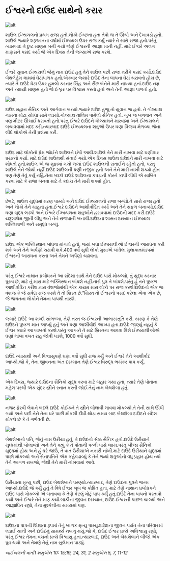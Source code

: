 # ઈશ્વરનો દાઉદ સાથેનો કરાર

![alt](https://cdn.door43.org/obs/jpg/360px/obs-en-17-01.jpg)

શાઉલ ઈઝ્રાયલનો પ્રથમ રાજા હતો.લોકો ઈચ્છતા હતા  તેવો જ તે ઊંચો અને દેખાવડો હતો. શાઉલે જ્યારે શરૂઆતના વર્ષોમાં ઈઝ્રાયલ ઉપર રાજ કર્યું ત્યારે તે સારો રાજા હતો.પરંતુ ત્યારબાદ તે દુષ્ટ માણસ બની ગયો જેણે ઈશ્વરની આજ્ઞા માની નહીં. માટે ઈશ્વરે અલગ માણસને પસંદ કર્યો જે એક દિવસ તેની જગ્યાએ રાજ કરશે.

![alt](https://cdn.door43.org/obs/jpg/360px/obs-en-17-02.jpg)

ઈશ્વરે યુવાન ઈઝ્રાયલી જેનું નામ દાઉદ હતું તેને શાઉલ પછી રાજા તરીકે પસંદ કર્યો.દાઉદ બેથલેહેમ ગામમાં ઘેટાંપાળક હતો.એકવાર જ્યારે દાઉદ તેના બાપના ઘેટાં ચરાવતો હોય છે, ત્યારે તે દાઉદે ઘેટા ઉપર હુમલો કરનાર સિંહ અને રીંછ બંનેને મારી નાખ્યા હતાં.દાઉદ નમ્ર અને ન્યાયી માણસ હતો જે ઈશ્વ્રર પર વિશ્વાસ કરતો હતો અને તેની આજ્ઞા પાળતો હતો.

![alt](https://cdn.door43.org/obs/jpg/360px/obs-en-17-03.jpg)

દાઉદ મહાન સૈનિક અને આગેવાન બન્યો.જ્યારે દાઉદ હજુ તો યુવાન જ હતો. તે ગોલ્યાથ નામના મોટા યોધ્ધા સામે લડયો.ગોલ્યાથ તાલિમ પામેલો સૈનિક હતો. ખુબ જ બળવાન અને ત્રણ મીટર ઊંચાઈ ધરાવતો હતો.પરંતુ ઈશ્વરે દાઉદને ગોલ્યાથને મારવામા અને ઈઝ્રાયલને બચાવવામાં મદદ કરી.ત્યારબાદ દાઉદે ઈઝ્રાયલના શત્રુઓ ઉપર ઘણા વિજય મેળવ્યા જેના લીધે લોકોએ તેની પ્રશંસા કરી.

![alt](https://cdn.door43.org/obs/jpg/360px/obs-en-17-04.jpg)

દાઉદ માટે લોકોનો પ્રેમ જોઈને શાઉલને ઈર્ષા આવી.શાઉલે તેને મારી નાખવા માટે ઘણીવાર પ્રયત્નો કર્યા. માટે દાઉદ શાઉલથી સંતાઈ ગયો.એક દિવસ શાઉલ દાઉદને મારી નાખવા માટે શોધતો હતો.શાઉલ એ જ ગુફામાં ગયો જ્યાં દાઉદ શાઉલથી સંતાઈને રહેતો હતો, પરંતુ શાઉલે તેને જોયો નહીં.દાઉદ શાઉલની ઘણી નજીક હતો અને તેને મારી નાખી શક્યો હોત પણ તેણે તેવું કર્યું નહિ.તેના બદલે દાઉદે શાઉલના કપડાની કોરને કાપી લીધી એ સાબિત કરવા માટે કે રાજા બનવા માટે તે કદાચ તેને મારી શક્યો હોત.

![alt](https://cdn.door43.org/obs/jpg/360px/obs-en-17-05.jpg)

છેવટે, શાઉલ યુદ્ધમાં મરણ પામ્યો અને દાઉદ ઈઝ્રાયલનો રાજા બન્યો.તે સારો રાજા હતો અને લોકો તેને ચાહતા હતા.ઈશ્વરે દાઉદને આશીર્વાદિત કર્યો અને તેને સફળ બનાવ્યો.દાઉદ ઘણા યુદ્ધ લડ્યો અને ઈશ્વરે ઈઝ્રાયલના શત્રુઓને હરાવવામાં દાઉદની મદદ કરી.દાઉદે યરૂશાલેમ જીતી લીધુ અને તેને રાજધાની બનાવી.દાઉદના શાસન દરમ્યાન ઈઝ્રાયલ શક્તિશાળી અને સમૃદ્ધ બન્યું.

![alt](https://cdn.door43.org/obs/jpg/360px/obs-en-17-06.jpg)

દાઉદ એક ભક્તિસ્થાન બાંધવા માંગતો હતો, જ્યાં બધા ઈઝ્રાયલીઓ ઈશ્વરની આરાધના કરી શકે અને તેને અર્પણો ચઢાવી શકે.400 વર્ષો સુધી લોકો મુસાએ બાંધેલા મુલાકાતમંડપમાં ઈશ્વરની આરાધના કરતા અને તેમને અર્પણો ચઢાવતા.

![alt](https://cdn.door43.org/obs/jpg/360px/obs-en-17-07.jpg)

પરંતુ ઈશ્વરે નાથાન પ્રબોધકને આ સંદેશા સાથે તેને દાઉદ પાસે મોકલ્યો, તું યુદ્ધ કરનાર પુરુષ છે, માટે તું મારા માટે ભક્તિસ્થાન બાંધશે નહીં.તારો પુત્ર તે બાંધશે.પરંતુ હું તને પુષ્કળ આશીર્વાદિત કરીશ.તારા વંશજોમાંથી એક કાયમ મારા લોકો પર રાજ કરશે!દાઉદનો એક જ વંશજ કે જે સર્વદા રાજ કરશે તે તો ખ્રિસ્ત છે.”ખ્રિસ્ત તો ઈશ્વરનો પસંદ કરેલા એવા એક છે, જે જગતના લોકોને તેમના પાપથી તારશે.

![alt](https://cdn.door43.org/obs/jpg/360px/obs-en-17-08.jpg)

જ્યારે દાઉદે આ શબ્દો સાંભળ્યા, તેણે તરત જ ઈશ્વરની આભારસ્તુતિ કરી. કારણ કે તેણે દાઉદને પુષ્કળ માન આપ્યું હતું અને ઘણા આશીર્વાદો આપ્યા હતા.દાઉદે જાણ્યું નહતું કે ઈશ્વર ક્યારે આ બાબતો કરશે.પરંતુ આ બને તે માટે ખ્રિસ્તના આવવા વિશે ઈઝ્રાયલીઓએ ઘણાં લાંબા વખત રાહ જોવી પડશે, 1000 વર્ષો સુધી.

![alt](https://cdn.door43.org/obs/jpg/360px/obs-en-17-09.jpg)

દાઉદે ન્યાયથી અને વિશ્વાસુપણે ઘણા વર્ષો સુધી રાજ કર્યું અને ઈશ્વરે તેને આશીર્વાદ આપ્યો.જો કે, તેના જીવનના અંત દરમ્યાન તેણે ઈશ્વર વિરુદ્ધ ભયંકર પાપ કર્યું.

![alt](https://cdn.door43.org/obs/jpg/360px/obs-en-17-10.jpg)

એક દિવસ, જ્યારે દાઉદના સૈનિકો યુદ્ધ કરવા માટે બહાર ગયા હતા, ત્યારે તેણે પોતાના મહેલ પરથી એક સુંદર સ્ત્રીને સ્નાન કરતી જોઈ.તેનું નામ બેથશેબા હતું.

![alt](https://cdn.door43.org/obs/jpg/360px/obs-en-17-11.jpg)

નજર ફેરવી લેવાને બદલે દાઉદે કોઈકને તે સ્ત્રીને બોલાવી લાવવા મોકલ્યો.તે તેની સાથે ઊંઘી ગયો અને પછી તેને તેના ઘરે પાછી મોકલી દીધી.થોડા સમય બાદ બેથશેબા દાઉદને સંદેશ મોકલે છે કે તે ગર્ભવતી છે.

![alt](https://cdn.door43.org/obs/jpg/360px/obs-en-17-12.jpg)

બેથશેબાનો પતિ, જેનું નામ ઉરીયા હતું, તે દાઉદનો શ્રેષ્ઠ સૈનિક હતો.દાઉદે ઉરીયાને યુધ્ધમાંથી બોલાવ્યો અને તેને કહ્યું કે તે પોતાની પત્ની પાસે જાય.પરંતુ બીજા સૈનિકો યુદ્ધમાં હોય અને હું ઘરે જાઉં, તે વાત ઉરીયાએ નકારી નાંખી.માટે દાઉદે ઉરીયાને યુદ્ધમાં પાછો મોકલ્યો અને સેનાપતિને એમ કહેવડાવ્યું કે તેને જ્યાં શત્રુઓનો વધુ પ્રહાર હોય ત્યાં તેને આગળ રાખજો, જેથી તેને મારી નાંખવામાં આવે.

![alt](https://cdn.door43.org/obs/jpg/360px/obs-en-17-13.jpg)

ઉરીયાના મૃત્યુ પછી, દાઉદ બેથશેબાને પરણ્યો.ત્યારબાદ, તેણે દાઉદના પુત્રને જન્મ આપ્યો.દાઉદે જે કર્યું હતું તે વિષે ઈશ્વર ખૂબ જ ક્રોધિત હતા, માટે તેણે નાથાન પ્રબોધકને દાઉદ પાસે મોકલ્યો એ બતાવવા કે તેણે કેટલું મોટું પાપ કર્યું હતું.દાઉદે તેના પાપનો પસ્તાવો કર્યો અને ઈશ્વરે તેને માફ કર્યો.બાકીના જીવન દરમ્યાન, દાઉદ ઈશ્વરની પાછળ ચાલ્યો અને આજ્ઞાધિન રહ્યો, તેના મુશ્કેલીના સમયમાં પણ.

![alt](https://cdn.door43.org/obs/jpg/360px/obs-en-17-14.jpg)

દાઉદના પાપની શિક્ષાના રૂપમાં તેનું બાળક મૃત્યુ પામ્યુ.દાઉદના જીવન પર્યંત તેના પરિવારમાં લડાઈ ચાલી અને દાઉદનું સામર્થ્ય નબળું થયું.જો કે, દાઉદ ઈશ્વર પ્રત્યે અવિશ્વાસુ રહ્યો, પરંતુ ઈશ્વર તેમના વચનો પ્રત્યે વિશ્વાસુ હતા.ત્યારબાદ, દાઉદ અને બેથશેબાને બીજો એક પુત્ર થયો અને તેમણે તેનું નામ સુલેમાન પાડ્યું.

_બાઈબલની વાર્તા1 શમુએલ 10: 15;19, 24, 31, 2 શમુએલ 5, 7, 11-12_
